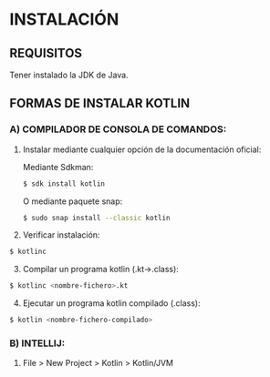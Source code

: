 # INSTALACIÓN 
  
## REQUISITOS
Tener instalado la JDK de Java.

## FORMAS DE INSTALAR KOTLIN

### A) COMPILADOR DE CONSOLA DE COMANDOS:

1. Instalar mediante cualquier opción de la documentación oficial:
    
    Mediante Sdkman:
                
    ```bash
    $ sdk install kotlin
    ```
            
    O mediante paquete snap:
                
    ```bash
    $ sudo snap install --classic kotlin 
    ```
    
2. Verificar instalación:

```bash
$ kotlinc
```
3. Compilar un programa kotlin (.kt->.class):

```bash
$ kotlinc <nombre-fichero>.kt
```

4. Ejecutar un programa kotlin compilado (.class):

```bash
$ kotlin <nombre-fichero-compilado>
```

### B) INTELLIJ:

1. File > New Project > Kotlin > Kotlin/JVM
